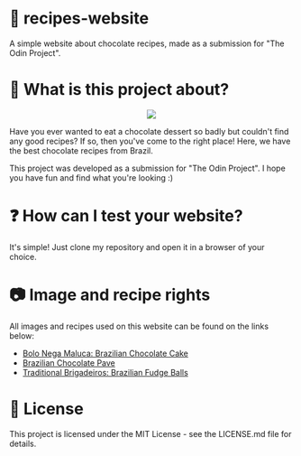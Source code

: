 # 🍫 recipes-website
A simple website about chocolate recipes, made as a submission for "The Odin Project".

# 🤔 What is this project about?
<p align="center">
  <img src="https://media.giphy.com/media/kWEwk57Tz6jXa/giphy.gif"/>
</p>

Have you ever wanted to eat a chocolate dessert so badly but couldn't find any good recipes? If so, then you've come to the right place! Here, we have the best chocolate recipes from Brazil. 

This project was developed as a submission for "The Odin Project". I hope you have fun and find what you're looking :)

# ❓ How can I test your website? 
It's simple! Just clone my repository and open it in a browser of your choice. 

# 📷 Image and recipe rights
All images and recipes used on this website can be found on the links below:
- [Bolo Nega Maluca: Brazilian Chocolate Cake](https://braziliankitchenabroad.com/bolo-nega-maluca-brazilian-chocolate-cake/)
- [Brazilian Chocolate Pave](https://www.oliviascuisine.com/brazilian-chocolate-pave)
- [Traditional Brigadeiros: Brazilian Fudge Balls](https://www.oliviascuisine.com/traditional-brigadeiros/)

# 📄 License 
This project is licensed under the MIT License - see the LICENSE.md file for details.